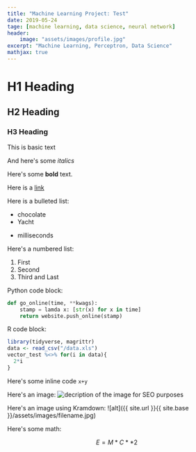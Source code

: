 ```yaml
---
title: "Machine Learning Project: Test"
date: 2019-05-24
tage: [machine learning, data science, neural network]
header:
    image: "assets/images/profile.jpg"
excerpt: "Machine Learning, Perceptron, Data Science"
mathjax: true
---
```


# H1 Heading

## H2 Heading

### H3 Heading

This is basic text

And here's some *italics*

Here's some **bold** text.

Here is a [link](https://nikolasbielki.github.io)

Here is a bulleted list:
* chocolate
* Yacht
- milliseconds

Here's a numbered list:
1. First
2. Second
3. Third and Last

Python code block:
```python
def go_online(time, **kwags):
    stamp = lamda x: [str(x) for x in time]
    return website.push_online(stamp)
```

R code block:
```r
library(tidyverse, magrittr)
data <- read_csv("/data.xls")
vector_test %<>% for(i in data){
  2*i
}
```

Here's some inline code `x+y`

Here's an image:
<img src="{{ site.url }}{{ site.baseurl }}/assets/image.filename.jpg" alt="decription of the image for SEO purposes">

Here's an image using Kramdown:
![alt]({{ site.url }}{{ site.base }}/assets/images/filename.jpg)

Here's some math:

$$ E = M*C**2$$
